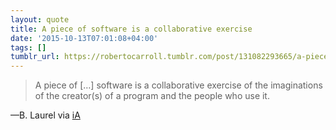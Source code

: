 ```yaml
---
layout: quote
title: A piece of software is a collaborative exercise
date: '2015-10-13T07:01:08+04:00'
tags: []
tumblr_url: https://robertocarroll.tumblr.com/post/131082293665/a-piece-ofsoftware-is-a-collaborative-exercise-of
---
```

<blockquote>A piece of […] software is a collaborative exercise of the imaginations of the creator(s) of a program and the people who use it.</blockquote>

&#8212;B. Laurel via <a href="https://twitter.com/iA/status/647852654706749441">iA</a>
